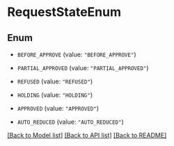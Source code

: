 # RequestStateEnum

## Enum


* `BEFORE_APPROVE` (value: `"BEFORE_APPROVE"`)

* `PARTIAL_APPROVED` (value: `"PARTIAL_APPROVED"`)

* `REFUSED` (value: `"REFUSED"`)

* `HOLDING` (value: `"HOLDING"`)

* `APPROVED` (value: `"APPROVED"`)

* `AUTO_REDUCED` (value: `"AUTO_REDUCED"`)


[[Back to Model list]](../README.md#documentation-for-models) [[Back to API list]](../README.md#documentation-for-api-endpoints) [[Back to README]](../README.md)


